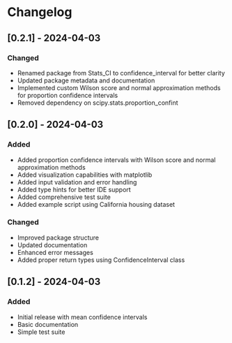 # Changelog

## [0.2.1] - 2024-04-03

### Changed
- Renamed package from Stats_CI to confidence_interval for better clarity
- Updated package metadata and documentation
- Implemented custom Wilson score and normal approximation methods for proportion confidence intervals
- Removed dependency on scipy.stats.proportion_confint

## [0.2.0] - 2024-04-03

### Added
- Added proportion confidence intervals with Wilson score and normal approximation methods
- Added visualization capabilities with matplotlib
- Added input validation and error handling
- Added type hints for better IDE support
- Added comprehensive test suite
- Added example script using California housing dataset

### Changed
- Improved package structure
- Updated documentation
- Enhanced error messages
- Added proper return types using ConfidenceInterval class

## [0.1.2] - 2024-04-03

### Added
- Initial release with mean confidence intervals
- Basic documentation
- Simple test suite 